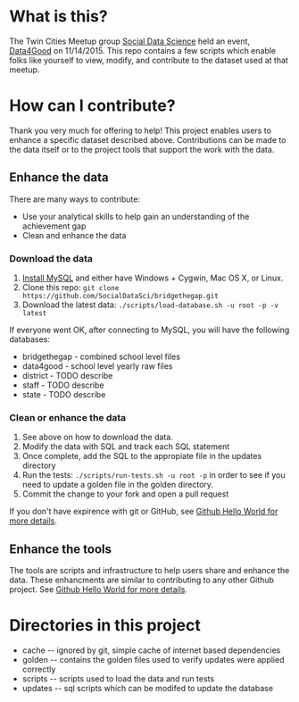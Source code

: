 # What is this?

The Twin Cities Meetup group [Social Data Science](http://www.meetup.com/socialdatascience/) held an event, [Data4Good](http://www.meetup.com/socialdatascience/events/226079387/) on 11/14/2015. This repo contains a few scripts which enable folks like yourself to view, modify, and contribute to the dataset used at that meetup.

# How can I contribute?

Thank you very much for offering to help! This project enables users to enhance a specific dataset described above. Contributions can be made to the data itself or to the project tools that support the work with the data.

## Enhance the data

There are many ways to contribute:

- Use your analytical skills to help gain an understanding of the achievement gap
- Clean and enhance the data 

### Download the data

1. [Install MySQL](http://dev.mysql.com/doc/refman/5.7/en/installing.html) and either have Windows + Cygwin, Mac OS X, or Linux.
2. Clone this repo: `git clone https://github.com/SocialDataSci/bridgethegap.git`
3. Download the latest data: `./scripts/load-database.sh -u root -p -v latest`

If everyone went OK, after connecting to MySQL, you will have the following databases:

- bridgethegap - combined school level files
- data4good - school level yearly raw files
- district - TODO describe
- staff - TODO describe
- state - TODO describe

### Clean or enhance the data

1. See above on how to download the data. 
2. Modify the data with SQL and track each SQL statement
3. Once complete, add the SQL to the appropiate file in the updates directory
4. Run the tests: `./scripts/run-tests.sh -u root -p` in order to see if you need to update a golden file in the golden directory.
5. Commit the change to your fork and open a pull request

If you don't have expirence with git or GitHub, see [Github Hello World for more details](https://guides.github.com/activities/hello-world/).

## Enhance the tools

The tools are scripts and infrastructure to help users share and enhance the data. These enhancments are 
similar to contributing to any other Github project. See [Github Hello World for more details](https://guides.github.com/activities/hello-world/).

# Directories in this project

- cache   -- ignored by git, simple cache of internet based dependencies
- golden -- contains the golden files used to verify updates were applied correctly
- scripts -- scripts used to load the data and run tests
- updates -- sql scripts which can be modifed to update the database
